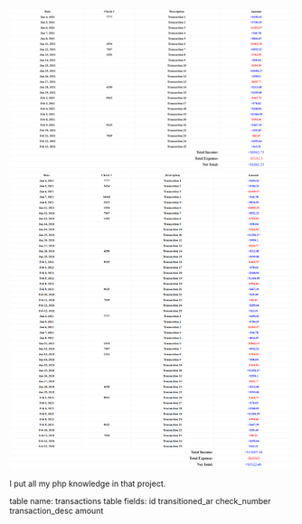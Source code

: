 ![Sample Output](resultSingleUpload.png)
![Sample Output2](resultMultipleUpload.png)

I put all my php knowledge in that project.

table name:
transactions
table fields:
id transitioned_ar check_number transaction_desc amount